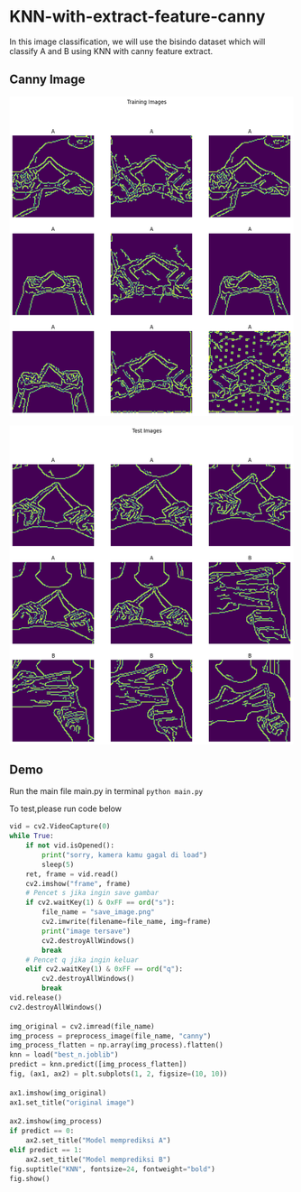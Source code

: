 # KNN-with-extract-feature-canny
In this image classification, we will use the bisindo dataset which will classify A and B using KNN with canny feature extract.

## Canny Image
![Image](https://github.com/AcqmalFadhilla/KNN-with-extract-feature-canny/blob/master/output%20A.png)

![Image](https://github.com/AcqmalFadhilla/KNN-with-extract-feature-canny/blob/master/output%20B.png)

## Demo
Run the main file main.py in terminal
`python main.py`

To test,please run code below
```python
vid = cv2.VideoCapture(0)
while True:
    if not vid.isOpened():
        print("sorry, kamera kamu gagal di load")
        sleep(5)
    ret, frame = vid.read()
    cv2.imshow("frame", frame)
    # Pencet s jika ingin save gambar
    if cv2.waitKey(1) & 0xFF == ord("s"):
        file_name = "save_image.png"
        cv2.imwrite(filename=file_name, img=frame)
        print("image tersave")
        cv2.destroyAllWindows()
        break
    # Pencet q jika ingin keluar
    elif cv2.waitKey(1) & 0xFF == ord("q"):
        cv2.destroyAllWindows()
        break
vid.release()
cv2.destroyAllWindows()

img_original = cv2.imread(file_name)
img_process = preprocess_image(file_name, "canny")
img_process_flatten = np.array(img_process).flatten()
knn = load("best_n.joblib")
predict = knn.predict([img_process_flatten])
fig, (ax1, ax2) = plt.subplots(1, 2, figsize=(10, 10))

ax1.imshow(img_original)
ax1.set_title("original image")

ax2.imshow(img_process)
if predict == 0:
    ax2.set_title("Model memprediksi A")
elif predict == 1:
    ax2.set_title("Model memprediksi B")
fig.suptitle("KNN", fontsize=24, fontweight="bold")
fig.show()
```

